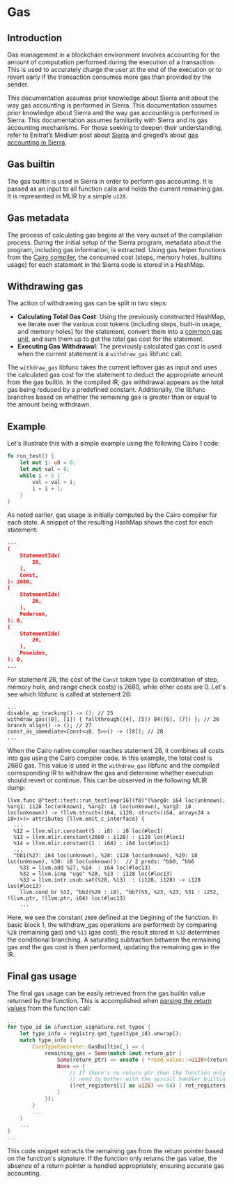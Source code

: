 # Gas

## Introduction

Gas management in a blockchain environment involves accounting for the amount of computation performed during the execution of a transaction. This is used to accurately charge the user at the end of the execution or to revert early if the transaction consumes more gas than provided by the sender.

This documentation assumes prior knowledge about Sierra and about the way gas accounting is performed in Sierra. This documentation assumes prior knowledge about Sierra and the way gas accounting is performed in Sierra. This documentation assumes familiarity with Sierra and its gas accounting mechanisms. For those seeking to deepen their understanding, refer to Enitrat’s Medium post about [Sierra](https://medium.com/nethermind-eth/under-the-hood-of-cairo-1-0-exploring-sierra-7f32808421f5) and greged’s about [gas accounting in Sierra](https://blog.kakarot.org/understanding-sierra-gas-accounting-19d6141d28b9).

## Gas builtin

The gas builtin is used in Sierra in order to perform gas accounting. It is passed as an input to all function calls and holds the current remaining gas. It is represented in MLIR by a simple `u128`.

## Gas metadata

The process of calculating gas begins at the very outset of the compilation process. During the initial setup of the Sierra program, metadata about the program, including gas information, is extracted. Using gas helper functions from the [Cairo compiler](https://github.com/starkware-libs/cairo/tree/main), the consumed cost (steps, memory holes, builtins usage) for each statement in the Sierra code is stored in a HashMap.

## Withdrawing gas

The action of withdrawing gas can be split in two steps:

- **Calculating Total Gas Cost**: Using the previously constructed HashMap, we iterate over the various cost tokens (including steps, built-in usage, and memory holes) for the statement, convert them into a [common gas unit](https://github.com/starkware-libs/cairo/blob/v2.7.0-dev.0/crates/cairo-lang-runner/src/lib.rs#L136), and sum them up to get the total gas cost for the statement.
- **Executing Gas Withdrawal**: The previously calculated gas cost is used when the current statement is a `withdraw_gas` libfunc call.

The `withdraw_gas` libfunc takes the current leftover gas as input and uses the calculated gas cost for the statement to deduct the appropriate amount from the gas builtin. In the compiled IR, gas withdrawal appears as the total gas being reduced by a predefined constant. Additionally, the libfunc branches based on whether the remaining gas is greater than or equal to the amount being withdrawn.

## Example

Let's illustrate this with a simple example using the following Cairo 1 code:

```rust
fn run_test() {
    let mut i: u8 = 0;
    let mut val = 0;
    while i < 5 {
        val = val + i;
        i = i + 1;
    }
}
```

As noted earlier, gas usage is initially computed by the Cairo compiler for each state. A snippet of the resulting HashMap shows the cost for each statement:

```json
...
(
    StatementIdx(
        26,
    ),
    Const,
): 2680,
(
    StatementIdx(
        26,
    ),
    Pedersen,
): 0,
(
    StatementIdx(
        26,
    ),
    Poseidon,
): 0,
...
```

For statement 26, the cost of the `Const` token type (a combination of step, memory hole, and range check costs) is 2680, while other costs are 0. Let's see which libfunc is called at statement 26:

```assembly
...
disable_ap_tracking() -> (); // 25
withdraw_gas([0], [1]) { fallthrough([4], [5]) 84([6], [7]) }; // 26
branch_align() -> (); // 27
const_as_immediate<Const<u8, 5>>() -> ([8]); // 28
...
```

When the Cairo native compiler reaches statement 26, it combines all costs into gas using the Cairo compiler code. In this example, the total cost is 2680 gas. This value is used in the `withdraw_gas` libfunc and the compiled corresponding IR to withdraw the gas and determine whether execution should revert or continue. This can be observed in the following MLIR dump:

```assembly
llvm.func @"test::test::run_test[expr16](f0)"(%arg0: i64 loc(unknown), %arg1: i128 loc(unknown), %arg2: i8 loc(unknown), %arg3: i8 loc(unknown)) -> !llvm.struct<(i64, i128, struct<(i64, array<24 x i8>)>)> attributes {llvm.emit_c_interface} {
  ...
  %12 = llvm.mlir.constant(5 : i8) : i8 loc(#loc1)
  %13 = llvm.mlir.constant(2680 : i128) : i128 loc(#loc1)
  %14 = llvm.mlir.constant(1 : i64) : i64 loc(#loc1)
  ...
  ^bb1(%27: i64 loc(unknown), %28: i128 loc(unknown), %29: i8 loc(unknown), %30: i8 loc(unknown)):  // 2 preds: ^bb0, ^bb6
    %31 = llvm.add %27, %14  : i64 loc(#loc13)
    %32 = llvm.icmp "uge" %28, %13 : i128 loc(#loc13)
    %33 = llvm.intr.usub.sat(%28, %13)  : (i128, i128) -> i128 loc(#loc13)
    llvm.cond_br %32, ^bb2(%29 : i8), ^bb7(%5, %23, %23, %31 : i252, !llvm.ptr, !llvm.ptr, i64) loc(#loc13)
    ...
```

Here, we see the constant `2680` defined at the begining of the function. In basic block 1, the withdraw_gas operations are performed: by comparing `%28` (remaining gas) and `%13` (gas cost), the result stored in `%32` determines the conditional branching. A saturating subtraction between the remaining gas and the gas cost is then performed, updating the remaining gas in the IR.

## Final gas usage

The final gas usage can be easily retrieved from the gas builtin value returned by the function. This is accomplished when [parsing the return values](https://github.com/lambdaclass/cairo_native/blob/65face8194054b7ed396a34a60e7b1595197543a/src/executor.rs#L286) from the function call:

```rust
...
for type_id in &function_signature.ret_types {
    let type_info = registry.get_type(type_id).unwrap();
    match type_info {
        CoreTypeConcrete::GasBuiltin(_) => {
            remaining_gas = Some(match &mut return_ptr {
                Some(return_ptr) => unsafe { *read_value::<u128>(return_ptr) },
                None => {
                    // If there's no return ptr then the function only returned the gas. We don't
                    // need to bother with the syscall handler builtin.
                    ((ret_registers[1] as u128) << 64) | ret_registers[0] as u128
                }
            });
        }
        ...
    }
    ...
}
...
```

This code snippet extracts the remaining gas from the return pointer based on the function's signature. If the function only returns the gas value, the absence of a return pointer is handled appropriately, ensuring accurate gas accounting.
